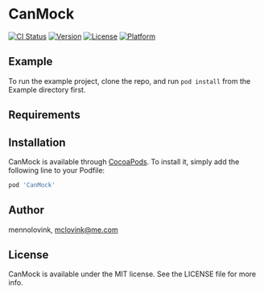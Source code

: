 # CanMock

[![CI Status](https://img.shields.io/travis/mennolovink/CanMock.svg?style=flat)](https://travis-ci.org/mennolovink/CanMock)
[![Version](https://img.shields.io/cocoapods/v/CanMock.svg?style=flat)](https://cocoapods.org/pods/CanMock)
[![License](https://img.shields.io/cocoapods/l/CanMock.svg?style=flat)](https://cocoapods.org/pods/CanMock)
[![Platform](https://img.shields.io/cocoapods/p/CanMock.svg?style=flat)](https://cocoapods.org/pods/CanMock)

## Example

To run the example project, clone the repo, and run `pod install` from the Example directory first.

## Requirements

## Installation

CanMock is available through [CocoaPods](https://cocoapods.org). To install
it, simply add the following line to your Podfile:

```ruby
pod 'CanMock'
```

## Author

mennolovink, mclovink@me.com

## License

CanMock is available under the MIT license. See the LICENSE file for more info.
